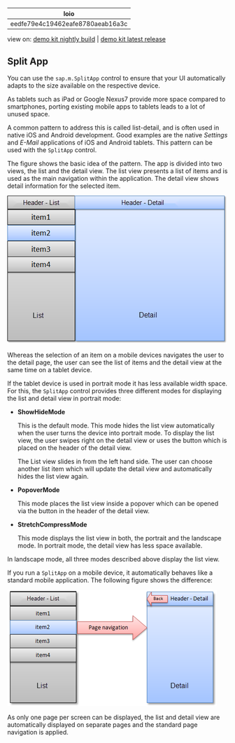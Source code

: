 <!-- loioeedfe79e4c19462eafe8780aeab16a3c -->

| loio |
| -----|
| eedfe79e4c19462eafe8780aeab16a3c |

<div id="loio">

view on: [demo kit nightly build](https://sdk.openui5.org/nightly/#/topic/eedfe79e4c19462eafe8780aeab16a3c) | [demo kit latest release](https://sdk.openui5.org/topic/eedfe79e4c19462eafe8780aeab16a3c)</div>

## Split App

You can use the `sap.m.SplitApp` control to ensure that your UI automatically adapts to the size available on the respective device.

As tablets such as iPad or Google Nexus7 provide more space compared to smartphones, porting existing mobile apps to tablets leads to a lot of unused space.

A common pattern to address this is called list-detail, and is often used in native iOS and Android development. Good examples are the native *Settings* and *E-Mail* applications of iOS and Android tablets. This pattern can be used with the `SplitApp` control.

The figure shows the basic idea of the pattern. The app is divided into two views, the list and the detail view. The list view presents a list of items and is used as the main navigation within the application. The detail view shows detail information for the selected item.

 ![SAPUI5 Mobile SplitApp Pattern](images/loio0dd20bcd788e40f4b956ab455568d786_LowRes.png) 

Whereas the selection of an item on a mobile devices navigates the user to the detail page, the user can see the list of items and the detail view at the same time on a tablet device.

If the tablet device is used in portrait mode it has less available width space. For this, the `SplitApp` control provides three different modes for displaying the list and detail view in portrait mode:

-   **ShowHideMode**

    This is the default mode. This mode hides the list view automatically when the user turns the device into portrait mode. To display the list view, the user swipes right on the detail view or uses the button which is placed on the header of the detail view.

    The List view slides in from the left hand side. The user can choose another list item which will update the detail view and automatically hides the list view again.


-   **PopoverMode**

    This mode places the list view inside a popover which can be opened via the button in the header of the detail view.


-   **StretchCompressMode**

    This mode displays the list view in both, the portrait and the landscape mode. In portrait mode, the detail view has less space available.


In landscape mode, all three modes described above display the list view.

If you run a `SplitApp` on a mobile device, it automatically behaves like a standard mobile application. The following figure shows the difference:

 ![SAPUI5 Mobile Splitt App Mobile](images/loiobac7575d82314b9289550ada69b22692_LowRes.png) 

As only one page per screen can be displayed, the list and detail view are automatically displayed on separate pages and the standard page navigation is applied.

